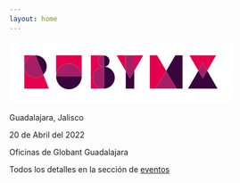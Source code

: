```yaml
---
layout: home
---
```


![](/images/full-light-color.png)

Guadalajara, Jalisco

20 de Abril del 2022

Oficinas de Globant Guadalajara

Todos los detalles en la sección de [eventos](/eventos)

<div id="countdown"></div>
